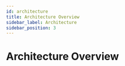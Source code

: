 ```yaml
---
id: architecture
title: Architecture Overview
sidebar_label: Architecture
sidebar_position: 3
---
```


# Architecture Overview